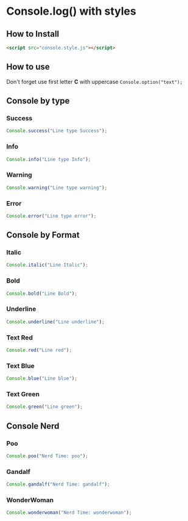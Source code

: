 # Console.log() with styles

## How to Install
``` HTML
<script src="console.style.js"></script>
```

## How to use
Don't forget use first letter **C** with uppercase `Console.option("text");`


## Console by type

### Success
``` javascript
Console.success("Line type Success");
```


### Info
``` javascript
Console.info("Line type Info");
```


### Warning
``` javascript
Console.warning("Line type warning");
```


### Error
``` javascript
Console.error("Line type error");
```


## Console by Format

### Italic
``` javascript
Console.italic("Line Italic");
```


### Bold
``` javascript
Console.bold("Line Bold");
```


### Underline
``` javascript
Console.underline("Line underline");
```


### Text Red
``` javascript
Console.red("Line red");
```

### Text Blue
``` javascript
Console.blue("Line blue");
```

### Text Green
``` javascript
Console.green("Line green");
```

## Console Nerd

### Poo
``` javascript
Console.poo("Nerd Time: poo");
```

### Gandalf
``` javascript
Console.gandalf("Nerd Time: gandalf");
```
### WonderWoman
``` javascript
Console.wonderwoman("Nerd Time: wonderwoman");
```